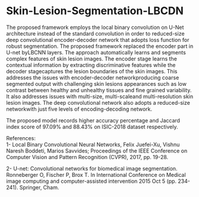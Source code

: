 # Skin-Lesion-Segmentation-LBCDN

The proposed framework employs the local binary convolution on U-Net architecture instead of the standard convolution in order to 
reduced-size deep convolutional encoder-decoder network that adopts loss function for robust segmentation. The proposed framework 
replaced the encoder part in U-net byLBCNN layers. The approach automatically learns and segments complex features of skin lesion 
images. The encoder stage learns the contextual information by extracting discriminative features while the decoder stagecaptures 
the lesion boundaries of the skin images. This addresses the issues with encoder-decoder networkproducing coarse segmented output 
with challenging skin lesions appearances such as low contrast between healthy and unhealthy tissues and fine grained variability. 
It also addresses issues with multi-size, multi-scaleand multi-resolution skin lesion images. The deep convolutional network also 
adopts a reduced-size networkwith just five levels of encoding-decoding network. 

 The proposed model records higher accuracy percentage and Jaccard index score of $97.09\%$ and $88.43\%$ on ISIC-2018 dataset respectively. 

References:  
 1- Local Binary Convolutional Neural Networks, Felix Juefei-Xu, Vishnu Naresh Boddeti, Marios Savvides; 
    Proceedings of the IEEE Conference on Computer Vision and Pattern Recognition (CVPR), 2017, pp. 19-28.
    
 2- U-net: Convolutional networks for biomedical image segmentation. Ronneberger O, Fischer P, Brox T. In 
    International Conference on Medical image computing and computer-assisted intervention 2015 Oct 5 (pp. 234-241). Springer, Cham.
